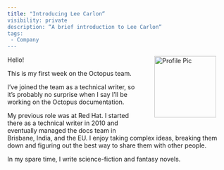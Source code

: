 ```yaml
---
title: "Introducing Lee Carlon“
visibility: private
description: “A brief introduction to Lee Carlon“
tags:
 - Company
---
```

<div style="float: right; margin: 30px; margin-top: 0">
<img alt="Profile Pic" src="https://i.octopus.com/site/team/avatar-leec.jpg" height="140" width="140" />
</div>

Hello! 

This is my first week on the Octopus team. 

I’ve joined the team as a technical writer, so it’s probably no surprise when I say I’ll be working on the Octopus documentation.

My previous role was at Red Hat. I started there as a technical writer in 2010 and eventually managed the docs team in Brisbane, India, and the EU. I enjoy taking complex ideas, breaking them down and figuring out the best way to share them with other people.

In my spare time, I write science-fiction and fantasy novels.
